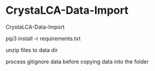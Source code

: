 # CrystaLCA-Data-Import
CrystaLCA-Data-Import

pip3 install -r requirements.txt

unzip files to data dir

process gitignore data before copying data into the folder